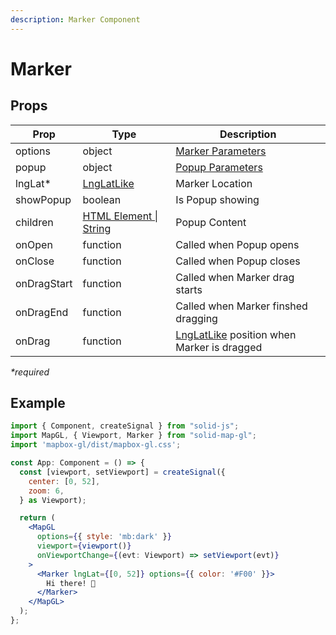 ```yaml
---
description: Marker Component
---
```


# Marker

## Props

| Prop        | Type                                                                               | Description                                                                                                  |
| ----------- | ---------------------------------------------------------------------------------- | ------------------------------------------------------------------------------------------------------------ |
| options     | object                                                                             | [Marker Parameters](https://docs.mapbox.com/mapbox-gl-js/api/markers/#marker-parameters)                     |
| popup       | object                                                                             | [Popup Parameters](https://docs.mapbox.com/mapbox-gl-js/api/markers/#popup-parameters)                       |
| lngLat\*    | [LngLatLike](https://docs.mapbox.com/mapbox-gl-js/api/geography/#lnglatlike)       | Marker Location                                                                                              |
| showPopup   | boolean                                                                            | Is Popup showing                                                                                             |
| children    | [HTML Element \| String](https://developer.mozilla.org/en-US/docs/Web/API/Element) | Popup Content                                                                                                |
| onOpen      | function                                                                           | Called when Popup opens                                                                                      |
| onClose     | function                                                                           | Called when Popup closes                                                                                     |
| onDragStart | function                                                                           | Called when Marker drag starts                                                                               |
| onDragEnd   | function                                                                           | Called when Marker finshed dragging                                                                          |
| onDrag      | function                                                                           | [LngLatLike](https://docs.mapbox.com/mapbox-gl-js/api/geography/#lnglatlike) position when Marker is dragged |

_\*required_

## Example

```jsx
import { Component, createSignal } from "solid-js";
import MapGL, { Viewport, Marker } from "solid-map-gl";
import 'mapbox-gl/dist/mapbox-gl.css';

const App: Component = () => {
  const [viewport, setViewport] = createSignal({
    center: [0, 52],
    zoom: 6,
  } as Viewport);

  return (
    <MapGL
      options={{ style: 'mb:dark' }}
      viewport={viewport()}
      onViewportChange={(evt: Viewport) => setViewport(evt)}
    >
      <Marker lngLat={[0, 52]} options={{ color: '#F00' }}>
        Hi there! 👋
      </Marker>
    </MapGL>
  );
};
```
